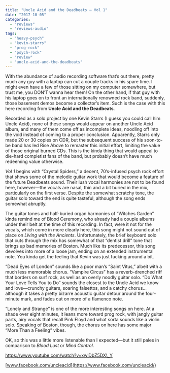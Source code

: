 ```yaml
---
title: "Uncle Acid and the Deadbeats – Vol 1"
date: "2017-10-05"
categories: 
  - "reviews"
  - "reviews-audio"
tags: 
  - "heavy-psych"
  - "kevin-starrs"
  - "prog-rock"
  - "psych-rock"
  - "review"
  - "uncle-acid-and-the-deadbeats"
---
```


With the abundance of audio recording software that’s out there, pretty much any guy with a laptop can cut a couple tracks in his spare time. I might even have a few of those sitting on my computer somewhere, but trust me, you DON’T wanna hear them! On the other hand, if that guy with his laptop goes on to front an internationally renowned rock band, suddenly, those basement demos become a collector’s item. Such is the case with this here recording from **Uncle Acid and the Deadbeats**.

Recorded as a solo project by one Kevin Starrs (I guess you could call him Uncle Acid), none of these songs would appear on another Uncle Acid album, and many of them come off as incomplete ideas, noodling off into the void instead of coming to a proper conclusion. Apparently, Starrs only made 20 or 30 copies on CDR, but the subsequent success of his soon-to-be band has led Rise Above to remaster this initial effort, limiting the value of those original burned CDs. This is the kinda thing that would appeal to die-hard completist fans of the band, but probably doesn’t have much redeeming value otherwise.

_Vol 1_ begins with “Crystal Spiders,” a decent, 70’s-infused psych rock effort that shows some of the melodic guitar work that would become a feature of the future Deadbeats sound. Their lush vocal harmonies are not to be found here, however—the vocals are nasal, thin and a bit buried in the mix, particularly on the first verse. Despite the somewhat scratchy tone, the guitar solo toward the end is quite tasteful, although the song ends somewhat abruptly.

The guitar tones and half-buried organ harmonies of “Witches Garden” kinda remind me of Blood Ceremony, who already had a couple albums under their belt at the time of this recording. In fact, were it not for the vocals, which come in more clearly here, this song might not sound out of place on _Living with the Ancients_. Unfortunately, the brief keyboard solo that cuts through the mix has somewhat of that “dentist drill” tone that brings up bad memories of Boston. Much like its predecessor, this song devolves into more of a loose jam, ending on an extended instrumental note. You kinda get the feeling that Kevin was just fucking around a bit.

“Dead Eyes of London” sounds like a poor man’s “Saint Vitus,” albeit with a much less memorable chorus. “Vampire Circus” has a reverb-drenched riff that borders on surf rock, as well as an overly noodly guitar solo. “Do What Your Love Tells You to Do” sounds the closest to the Uncle Acid we know and love—crunchy guitars, soaring falsettos, and a catchy chorus… although it takes a pretty bizarre acoustic guitar detour around the four-minute mark, and fades out on more of a flamenco note.

“Lonely and Strange” is one of the more interesting songs on here. At a shade over eight minutes, it leans more toward prog rock, with jangly guitar parts, airy vocals that recall Pink Floyd and what sorta sounds like a violin solo. Speaking of Boston, though, the chorus on here has some major “More Than a Feeling” vibes.

OK, so this was a little more listenable than I expected—but it still pales in comparison to _Blood Lust_ or _Mind Control_.

https://www.youtube.com/watch?v=xwlDbZ5DX\_Y

[www.facebook.com/uncleacid](https://www.facebook.com/uncleacid/)
